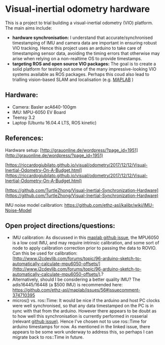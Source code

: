 # Visual-inertial odometry hardware
This is a project to trial building a visual-inertial odometry (VIO) platform.
The main aims include:
 - **hardware synchronisation:** I understand that accurate/synchronised timestamping of IMU and camera data are important in ensuring robust VIO tracking. Hence this project uses an arduino to take care of timestamping sensor data, avoiding the timing errors that otherwise may arise when relying on a non-realtime OS to provide timestamps.
 - **targeting ROS and open source VIO packages:** The goal is to create a solid platform for testing out some of the many impressive-looking VIO systems available as ROS packages. Perhaps this coud also lead to trialling vision-based SLAM and localisation (e.g. [MAPLAB](https://github.com/ethz-asl/maplab) )

## Hardware:

 - Camera: Basler acA640-100gm
 - IMU: MPU-6050 EV Board
 - Teensy 3.2 
 - Laptop (Ubuntu 16.04.4 LTS, ROS kinetic)

## References:

Hardware setup:
[http://grauonline.de/wordpress/?page_id=1951](http://grauonline.de/wordpress/?page_id=1951)

[https://riccardogiubilato.github.io/visual/odometry/2017/12/12/Visual-Inertial-Odometry-On-A-Budget.html](https://riccardogiubilato.github.io/visual/odometry/2017/12/12/Visual-Inertial-Odometry-On-A-Budget.html)

[https://github.com/TurtleZhong/Visual-Inertial-Synchronization-Hardware](https://github.com/TurtleZhong/Visual-Inertial-Synchronization-Hardware)

 IMU noise model calibration:
 https://github.com/ethz-asl/kalibr/wiki/IMU-Noise-Model


## Open project directions/questions:

 - IMU calibration: As discussed in this [maplab github issue](https://github.com/ethz-asl/maplab/issues/19#issuecomment-353033323), the MPU6050 is a low cost IMU, and may require intrinsic calibration, and some sort of node to apply calibration correction prior to passing the data to ROVIO.
 Can this be used for calibration: [http://www.i2cdevlib.com/forums/topic/96-arduino-sketch-to-automatically-calculate-mpu6050-offsets/](http://www.i2cdevlib.com/forums/topic/96-arduino-sketch-to-automatically-calculate-mpu6050-offsets/).?
 - Alternatively, should I be considering a better quality IMU? The adis16445/16448 (a $500 IMU) is recommended here: https://github.com/ethz-asl/maplab/issues/56#issuecomment-374710395 
 - micros() vs. ros::Time: It would be nice if the arduino and host PC clocks were well synchronised, so that any data timestamped on the PC is in sync with that from the arduino. However there appears to be doubt as to how well this synchronisation is currently performed in rosserial (relevant [
github issue)](https://github.com/ros-drivers/rosserial/issues/392). Hence I've chosen not to use ros::Time for arduino timestamps for now. As mentioned in the linked issue, there appears to be some work underway to address this, so perhaps I can migrate back to ros::Time in future.


